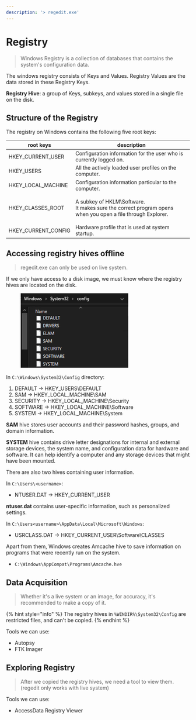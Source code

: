 ```yaml
---
description: '> regedit.exe'
---
```


# Registry

> Windows Registry is a collection of databases that contains the system's configuration data.

The windows registry consists of Keys and Values. Registry Values are the data stored in these Registry Keys.

**Registry Hive**: a group of Keys, subkeys, and values stored in a single file on the disk.

## Structure of the Registry

The registry on Windows contains the following five root keys:

| root keys             | description                                                                                                         |
| --------------------- | ------------------------------------------------------------------------------------------------------------------- |
| HKEY\_CURRENT\_USER   | Configuration information for the user who is currently logged on.                                                  |
| HKEY\_USERS           | All the actively loaded user profiles on the computer.                                                              |
| HKEY\_LOCAL\_MACHINE  | Configuration information particular to the computer.                                                               |
| HKEY\_CLASSES\_ROOT   | <p>A subkey of HKLM\Software.<br>It makes sure the correct program opens when you open a file through Explorer.</p> |
| HKEY\_CURRENT\_CONFIG | Hardware profile that is used at system startup.                                                                    |

## Accessing registry hives offline

> regedit.exe can only be used on live system.

If we only have access to a disk image, we must know where the registry hives are located on the disk.

<figure><img src="../../.gitbook/assets/Screenshot 2023-01-27 at 11.49.17 AM.png" alt=""><figcaption></figcaption></figure>

In `C:\Windows\System32\Config` directory:

1. DEFAULT -> HKEY\_USERS\DEFAULT
2. SAM -> HKEY\_LOCAL\_MACHINE\SAM
3. SECURITY -> HKEY\_LOCAL\_MACHINE\Security
4. SOFTWARE -> HKEY\_LOCAL\_MACHINE\Software
5. SYSTEM -> HKEY\_LOCAL\_MACHINE\System

**SAM** hive stores user accounts and their password hashes, groups, and domain information.

**SYSTEM** hive contains drive letter designations for internal and external storage devices, the system name, and configuration data for hardware and software. It can help identify a computer and any storage devices that might have been mounted.

There are also two hives containing user information.

In `C:\Users\<username>`:

* NTUSER.DAT -> HKEY\_CURRENT\_USER

**ntuser.dat** contains user-specific information, such as personalized settings.

In `C:\Users<username>\AppData\Local\Microsoft\Windows`:

* USRCLASS.DAT -> HKEY\_CURRENT\_USER\Software\CLASSES

Apart from them, Windows creates Amcache hive to save information on programs that were recently run on the system.

* `C:\Windows\AppCompat\Programs\Amcache.hve`

## Data Acquisition

> Whether it's a live system or an image, for accuracy, it's recommended to make a copy of it.

{% hint style="info" %}
The registry hives in  `%WINDIR%\System32\Config` are restricted files, and can't be copied.
{% endhint %}

Tools we can use:

* Autopsy
* FTK Imager

## Exploring Registry

> After we copied the registry hives, we need a tool to view them. (regedit only works with live system)

Tools we can use:

* AccessData Registry Viewer
